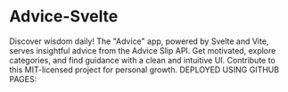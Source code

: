 # Advice-Svelte
Discover wisdom daily! The "Advice" app, powered by Svelte and Vite, serves insightful advice from the Advice Slip API. Get motivated, explore categories, and find guidance with a clean and intuitive UI. Contribute to this MIT-licensed project for personal growth.
DEPLOYED USING GITHUB PAGES:
